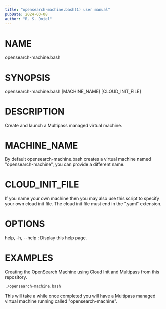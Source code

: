 ```yaml
---
title: "opensearch-machine.bash(1) user manual"
pubDate: 2024-03-08
author: "R. S. Doiel"
---
```


# NAME

opensearch-machine.bash

# SYNOPSIS

opensearch-machine.bash [MACHINE_NAME] [CLOUD_INIT_FILE]

# DESCRIPTION

Create and launch a Multipass managed virtual machine.

# MACHINE_NAME

By default opensearch-machine.bash creates a virtual machine named
"opensearch-machine", you can provide a different name.

# CLOUD_INIT_FILE

If you name your own machine then you may also use this
script to specify your own cloud init file. The cloud init
file must end in the ".yaml" extension.

# OPTIONS

help, -h, --help
: Display this help page.

# EXAMPLES

Creating the OpenSearch Machine using Cloud Init and Multipass
from this repository.

~~~sh
./opensearch-machine.bash
~~~

This will take a while once completed you will have a Multipass
managed virtual machine running called "opensearch-machine".


